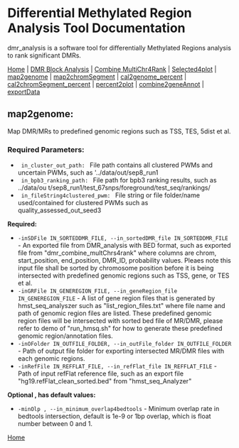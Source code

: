 # Differential Methylated Region Analysis Tool Documentation

dmr_analysis is a software tool for differentially Methylated Regions analysis to rank significant DMRs.



[Home](index.md) | [DMR Block Analysis](dmr_analysis_block.md) | [Combine MultiChr4Rank](dmr_combine_multChrs4rank.md) | [Selected4plot](dmr_selected4plot.md) | [map2genome](dmr_map2genome.md) | [map2chromSegment](dmr_map2chromSegment.md) | [cal2genome_percent](dmr_cal2genome_percent.md) | [cal2chromSegment_percent](dmr_cal2chromSegment_percent.md) | [percent2plot](dmr_percent2plot.md) | [combine2geneAnnot](dmr_combine2geneAnnot.md) | [exportData](dmr_exportData.md)
## map2genome:

Map DMR/MRs to predefined genomic regions such as TSS, TES, 5dist et al.

### Required Parameters:
<ul>
  <li><code> in_cluster_out_path: </code> File path contains all clustered PWMs and uncertain
                        PWMs, such as '../data/out/sep8_run1</li>
<li><code> in_bpb3_ranking_path: </code> File path for bpb3 ranking results, such as ../data/ou
                        t/sep8_run1/test_67snps/foreground/test_seq/rankings/</li>
  <li><code> in_fileString4clustered_pwm: </code> File string or file folder/name used/contained for
                        clustered PWMs such as quality_assessed_out_seed3</li>

    
</ul>

<p><strong>Required:</strong></p>
<ul>
  <li><code>-inSDFile IN_SORTEDDMR_FILE, --in_sortedDMR_file IN_SORTEDDMR_FILE</code> - An exported file from DMR_analysis with BED format, such as exported file from "dmr_combine_multChrs4rank" where columns are chrom, start_position, end_position, DMR_ID, probability values. Pleaes note this input file shall be sorted by chromosome position before it is being intersected with predefined genomic regions such as TSS, gene, or TES et al.</li>
  <li><code>-inGRFile IN_GENEREGION_FILE, --in_geneRegion_file IN_GENEREGION_FILE</code> - A list of gene region files that is generated by hmst_seq_analyszer such as "list_region_files.txt" where file name and path of genomic region files are listed. These predefined genomic region files will be intersected with sorted bed file of MR/DMR, please refer to demo of "run_hmsq.sh" for how to generate these predefined genomic region/annotation files.</li>
  <li><code>-inOFolder IN_OUTFILE_FOLDER, --in_outFile_folder IN_OUTFILE_FOLDER</code> - Path of output file folder for exporting intersected MR/DMR files with each genomic regions.</li>
  <li><code>-inRefFile IN_REFFLAT_FILE, --in_refFlat_file IN_REFFLAT_FILE</code> - Path of input refFlat reference file, such as an export file "hg19.refFlat_clean_sorted.bed" from "hmst_seq_Analyzer"</li>
</ul>

<p><strong>Optional , has default values:</strong></p>
<ul>
  <li><code>-minOlp , --in_minimum_overlap4bedtools</code> - Minimum overlap rate in bedtools intersection, default is 1e-9 or 1bp overlap, which is float number between 0 and 1.</li>
</ul>


[Home](index.md)
